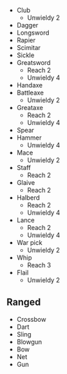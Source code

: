 - Club
  - Unwieldy 2
- Dagger
- Longsword
- Rapier
- Scimitar
- Sickle
- Greatsword
  - Reach 2
  - Unwieldy 4
- Handaxe
- Battleaxe
  - Unwieldy 2
- Greataxe
  - Reach 2
  - Unwieldy 4
- Spear
- Hammer
  - Unwieldy 4
- Mace
  - Unwieldy 2
- Staff
  - Reach 2
- Glaive
  - Reach 2
- Halberd
  - Reach 2
  - Unwieldy 4
- Lance
  - Reach 2
  - Unwieldy 4
- War pick
  - Unwieldy 2
- Whip
  - Reach 3
- Flail
  - Unwieldy 2

## Ranged 
- Crossbow
- Dart
- Sling
- Blowgun
- Bow
- Net
- Gun